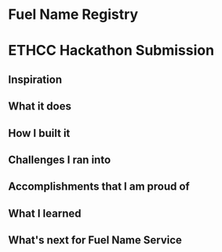 # Fuel Name Registry

# ETHCC Hackathon Submission

## Inspiration

## What it does

## How I built it

## Challenges I ran into

## Accomplishments that I am proud of

## What I learned

## What's next for Fuel Name Service

